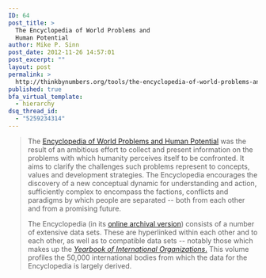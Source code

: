 ```yaml
---
ID: 64
post_title: >
  The Encyclopedia of World Problems and
  Human Potential
author: Mike P. Sinn
post_date: 2012-11-26 14:57:01
post_excerpt: ""
layout: post
permalink: >
  http://thinkbynumbers.org/tools/the-encyclopedia-of-world-problems-and-human-potential/
published: true
bfa_virtual_template:
  - hierarchy
dsq_thread_id:
  - "5259234314"
---
```

<blockquote>The <a href="http://www.un-intelligible.org/projects/homeency.php">Encyclopedia of World Problems and Human Potential</a> was the result of an ambitious effort to collect and present information on the problems with which humanity perceives itself to be confronted. It aims to clarify the challenges such problems represent to concepts, values and development strategies. The Encyclopedia encourages the discovery of a new conceptual dynamic for understanding and action, sufficiently complex to encompass the factions, conflicts and paradigms by which people are separated -- both from each other and from a promising future.

The Encyclopedia (in its <a href="http://web.archive.org/web/20081204181016/http://www.uia.org/db">online archival version</a>) consists of a number of extensive data sets. These are hyperlinked within each other and to each other, as well as to compatible data sets -- notably those which makes up the <a href="http://web.archive.org/web/20160402231706/http://www.un-intelligible.org/docs/overview.php"><em>Yearbook of International Organizations</em>.</a> This volume profiles the 50,000 international bodies from which the data for the Encyclopedia is largely derived.</blockquote>
